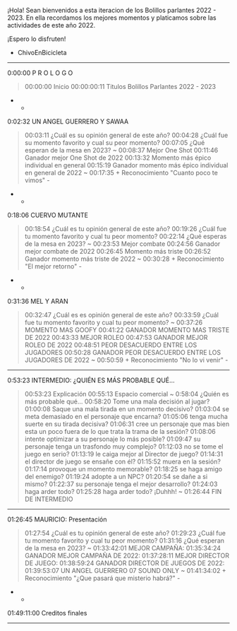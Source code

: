 ¡Hola! Sean bienvenidos a esta iteracion de los Bolillos parlantes 2022 - 2023.
En ella recordamos los mejores momentos y platicamos sobre las actividades de este año 2022.

¡Espero lo disfruten!

- ChivoEnBicicleta

- - -
0:00:00 P R O L O G O 
> 00:00:00 Inicio
> 00:00:00:11 Titulos Bolillos Parlantes 2022 - 2023
- -
0:02:32 UN ANGEL GUERRERO Y SAWAA 
> 00:03:11 ¿Cuál es su opinión general de este año?
> 00:04:28 ¿Cuál fue su momento favorito y cual su peor momento?
> 00:07:05 ¿Qué esperan de la mesa en 2023?
~
> 00:08:37 Mejor One Shot
> 00:11:46 Ganador mejor One Shot de 2022
> 00:13:32 Momento más épico individual en general
> 00:15:19 Ganador momento más épico individual en general de 2022
~
> 00:17:35 + Reconocimiento "Cuanto poco te vimos" - 
- -
0:18:06 CUERVO MUTANTE
> 00:18:54 ¿Cuál es tu opinión general de este año?
> 00:19:26 ¿Cuál fue tu momento favorito y cual tu peor momento?
> 00:22:14 ¿Qué esperas de la mesa en 2023?
~
> 00:23:53 Mejor combate
> 00:24:56 Ganador mejor combate de 2022
> 00:26:45 Momento más triste
> 00:26:52 Ganador momento más triste de 2022
~
> 00:30:28 + Reconocimiento "El mejor retorno" - 
- -
0:31:36 MEL Y ARAN
> 00:32:47 ¿Cuál es es opinión general de este año?
> 00:33:59 ¿Cuál fue tu momento favorito y cual tu peor momento?
~
> 00:37:26 MOMENTO MAS GOOFY
> 00:41:22 GANADOR MOMENTO MAS TRISTE DE 2022
> 00:43:33 MEJOR ROLEO
> 00:47:53 GANADOR MEJOR ROLEO DE 2022
> 00:48:51 PEOR DESACUERDO ENTRE LOS JUGADORES
> 00:50:28 GANADOR PEOR DESACUERDO ENTRE LOS JUGADORES DE 2022
~
> 00:50:59 + Reconocimiento "No lo vi venir" - 

* * *
0:53:23 INTERMEDIO: ¿QUIÉN ES MÁS PROBABLE QUÉ...
> 00:53:23 Explicación
> 00:55:13 Espacio comercial
~
0:58:04 ¿Quién es más probable qué...
> 00:58:20 Tome una mala decisión al jugar?
> 01:00:08 Saque una mala tirada en un momento decisivo?
> 01:03:04 se meta demasiado en el personaje que encarna?
> 01:05:06 tenga mucha suerte en su tirada decisiva?
> 01:06:31 cree un personaje que mas bien esta un poco fuera de lo que trata la trama de la sesión?
> 01:08:06 intente optimizar a su personaje lo más posible?
> 01:09:47 su personaje tenga un trasfondo muy complejo?
> 01:12:03 no se tome el juego en serio?
> 01:13:19 le caiga mejor al Director de juego?
> 01:14:31 el director de juego se ensañe con él?
> 01:15:52 muera en la sesión?
> 01:17:14 provoque un momento memorable?
> 01:18:25 se haga amigo del enemigo?
> 01:19:24 adopte a un NPC?
> 01:20:54 se dañe a si mismo?
> 01:22:37 su personaje tenga el mejor desarrollo?
> 01:24:03 haga arder todo?
> 01:25:28 haga arder todo? ¡Duhhh!
~
01:26:44 FIN DE INTERMEDIO
* * *
01:26:45 MAURICIO: Presentación
> 01:27:54 ¿Cuál es tu opinión general de este año?
> 01:29:23 ¿Cuál fue tu momento favorito y cual tu peor momento?
> 01:31:16 ¿Qué esperan de la mesa en 2023?
~
> 01:33:42:01 MEJOR CAMPAÑA:
> 01:35:34:24 GANADOR MEJOR CAMPAÑA DE 2022:
> 01:37:28:11 MEJOR DIRECTOR DE JUEGO:
> 01:38:59:24 GANADOR DIRECTOR DE JUEGOS DE 2022:
> 01:39:53:07 UN ANGEL GUERRERO 07 SOUND ONLY
~
> 01:41:34:02 + Reconocimiento "¿Que pasará que misterio habrá?" - 
- -
01:49:11:00 Creditos finales
- - -